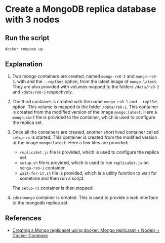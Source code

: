 # Create a MongoDB replica database with 3 nodes

## Run the script
```
docker compose up
```

## Explanation
1. Two mongo containers are created, named `mongo-rs0-2` and `mongo-rs0-3`, with and the `--replSet` option, from the latest image of `mongo:latest`. They are also provided with volumes mapped to the folders `/data/rs0-2` and `/data/rs0-3` respectively.
2. The third container is created with the name `mongo-rs0-1` and `--replSet` option. This volume is mapped to the folder `/data/rs0-1`. This container is created from the modified version of the image `mongo:latest`. Here a `mongo.conf` file is provided to the container, which is used to configure the replica set.
3. Once all the containers are created, another short lived container called `setup-rs` is started. This container is created from the modified version of the image `mongo:latest`. Here a few files are provided:
    - `replicaSet.js` file is provided, which is used to configure the replica set.
    - `setup.sh` file is provided, which is used to run `replicaSet.js` on `mongo-rs0-1` container.
    - `wait-for-it.sh` file is provided, which is a utility function to wait for sometime and then run a script.

    The `setup-rs` container is then stopped.
4. `adminmongo` container is created. This is used to provide a web interface to the mongodb replica set.

## References
- [Creating a Mongo replicaset using docker: Mongo replicaset + Nodejs + Docker Compose](https://www.youtube.com/watch?v=mlw7vWISaF4)
